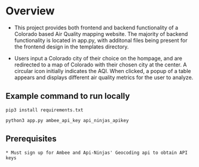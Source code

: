 # Overview
* This project provides both frontend and backend functionality of a Colorado based Air Quality mapping website.
The majority of backend functionality is located in app.py, with additonal files being present for the frontend
design in the templates directory. 

* Users input a Colorado city of their choice on the hompage, and are redirected to a map of Colorado with their 
chosen city at the center. A circular icon initially indicates the AQI. When clicked, a popup of a table
appears and displays different air quality metrics for the user to analyze. 


## Example command to run locally

`pip3 install requirements.txt`

`python3 app.py ambee_api_key api_ninjas_apikey`


## Prerequisites
    * Must sign up for Ambee and Api-Ninjas' Geocoding api to obtain API keys
